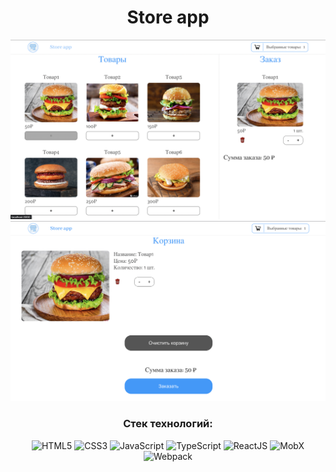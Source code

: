 <div align="center">

# Store app

[![Header](https://github.com/solovpro/store-app/raw/master/src/assets/img/app-image-1.png)](https://solovpro.github.io/store-app/)
[![Header](https://github.com/solovpro/store-app/raw/master/src/assets/img/app-image-2.png)](https://solovpro.github.io/store-app/)

[//]: # (### Store app)
<div align="start">

[//]: # (```sh)

[//]: # ()
[//]: # ($ css-animation)

[//]: # ()
[//]: # ($ сменой темы)

[//]: # ()
[//]: # ($ и другими интересными функционалами)

[//]: # ()
[//]: # (```)

</div>

### Стек технологий:
![HTML5](https://img.shields.io/badge/-HTML5-A9A9A9?style=for-the-badge&logo=HTML5)
![CSS3](https://img.shields.io/badge/-SCSS-4B0082?style=for-the-badge&logo=CSS3)
![JavaScript](https://img.shields.io/badge/-JavaScript-8B0000?style=for-the-badge&logo=javascript)
![TypeScript](https://img.shields.io/badge/-TypeScript-000066?style=for-the-badge&logo=typescript)
![ReactJS](https://img.shields.io/badge/-ReactJS-4682B4?style=for-the-badge&logo=React)
![MobX](https://img.shields.io/badge/-MobX-D2691E?style=for-the-badge&logo=MobX)
![Webpack](https://img.shields.io/badge/-Webpack-4169E1?style=for-the-badge&logo=Webpack)

</div>
  
